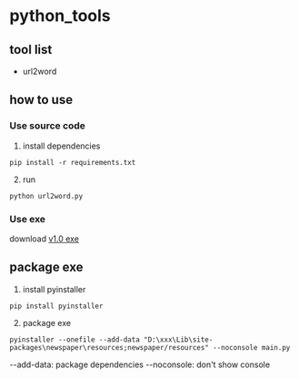 # python_tools

## tool list
* url2word

## how to use

### Use source code
1. install dependencies
```shell
pip install -r requirements.txt
```
2. run
```shell
python url2word.py
```

### Use exe

download [v1.0 exe](https://github.com/littlebigghost/python_tools/releases/tag/v1.0)

## package exe

1. install pyinstaller
```shell
pip install pyinstaller
```
2. package exe
```shell
pyinstaller --onefile --add-data "D:\xxx\Lib\site-packages\newspaper\resources;newspaper/resources" --noconsole main.py
```
--add-data: package dependencies
--noconsole: don't show console

